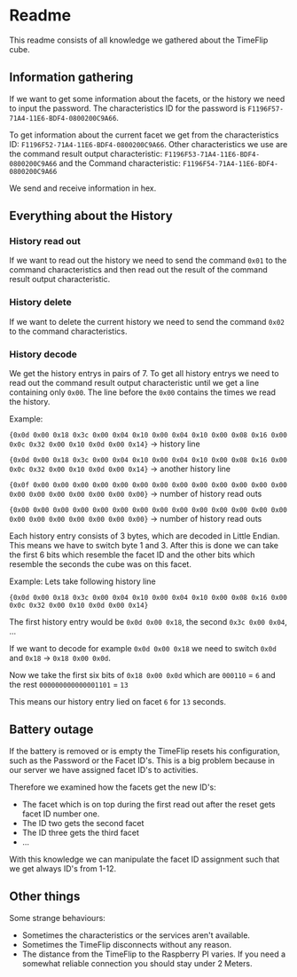 # Readme
This readme consists of all knowledge we gathered about the TimeFlip cube.

## Information gathering
If we want to get some information about the facets, or the history we need to input the password.
The characteristics ID for the password is `F1196F57-71A4-11E6-BDF4-0800200C9A66`. 

To get information about the current facet we get from the characteristics ID: `F1196F52-71A4-11E6-BDF4-0800200C9A66`.
Other characteristics we use are the command result output characteristic: `F1196F53-71A4-11E6-BDF4-0800200C9A66` and
the Command characteristic: `F1196F54-71A4-11E6-BDF4-0800200C9A66`

We send and receive information in hex.

## Everything about the History
### History read out 
If we want to read out the history we need to send the command `0x01` to the command characteristics and then read out the result of the command result output characteristic.

### History delete
If we want to delete the current history we need to send the command `0x02` to the command characteristics. 

### History decode
We get the history entrys in pairs of 7. 
To get all history entrys we need to read out the command result output characteristic until we get a line containing only `0x00`.
The line before the `0x00` contains the times we read the history. 

Example:

`{0x0d 0x00 0x18 0x3c 0x00 0x04 0x10 0x00 0x04 0x10 0x00 0x08 0x16 0x00 0x0c 0x32 0x00 0x10 0x0d 0x00 0x14}` -> history line

`{0x0d 0x00 0x18 0x3c 0x00 0x04 0x10 0x00 0x04 0x10 0x00 0x08 0x16 0x00 0x0c 0x32 0x00 0x10 0x0d 0x00 0x14}` -> another history line

`{0x0f 0x00 0x00 0x00 0x00 0x00 0x00 0x00 0x00 0x00 0x00 0x00 0x00 0x00 0x00 0x00 0x00 0x00 0x00 0x00 0x00}` -> number of history read outs

`{0x00 0x00 0x00 0x00 0x00 0x00 0x00 0x00 0x00 0x00 0x00 0x00 0x00 0x00 0x00 0x00 0x00 0x00 0x00 0x00 0x00}` -> number of history read outs

Each history entry consists of 3 bytes, which are decoded in Little Endian. 
This means we have to switch byte 1 and 3. 
After this is done we can take the first 6 bits which resemble the facet ID and the other bits which resemble the seconds the cube was on this facet.

Example: Lets take following history line

`{0x0d 0x00 0x18 0x3c 0x00 0x04 0x10 0x00 0x04 0x10 0x00 0x08 0x16 0x00 0x0c 0x32 0x00 0x10 0x0d 0x00 0x14}`

The first history entry would be `0x0d 0x00 0x18`, the second `0x3c 0x00 0x04`, ...

If we want to decode for example `0x0d 0x00 0x18` we need to switch `0x0d` and `0x18` -> `0x18 0x00 0x0d`.

Now we take the first six bits of `0x18 0x00 0x0d` which are `000110` = `6` and the rest `000000000000001101` = `13`

This means our history entry lied on facet `6` for `13` seconds.


## Battery outage
If the battery is removed or is empty the TimeFlip resets his configuration, such as the Password or the Facet ID's.
This is a big problem because in our server we have assigned facet ID's to activities.

Therefore we examined how the facets get the new ID's:
* The facet which is on top during the first read out after the reset gets facet ID number one.
* The ID two gets the second facet 
* The ID three gets the third facet
* ...

With this knowledge we can manipulate the facet ID assignment such that we get always ID's from 1-12.

## Other things
Some strange behaviours:
* Sometimes the characteristics or the services aren't available. 
* Sometimes the TimeFlip disconnects without any reason. 
* The distance from the TimeFlip to the Raspberry PI varies. If you need a somewhat reliable connection you should stay under 2 Meters.
